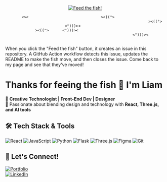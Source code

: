 

<div align="center">

<!-- This is our aquarium tank -->
<a href="https://github.com/liam-brophy/liam-brophy/issues/new?title=Feed+the+fish&body=Just+click+submit+to+feed+the+fish%21">
<img src="https://img.shields.io/badge/%F0%9F%90%9F-Feed%20the%20fish-blue" alt="Feed the fish!">
</a>

<!-- Fish will be updated via GitHub Actions -->
```
       <><                                ><((°>                      
                                                               ><((°> 
                          <°)))><                                     
             ><((°>      <°)))><                                      
                                                        <°)))><       
                                                                      
```

</div>

When you click the "Feed the fish" button, it creates an issue in this repository. A GitHub Action workflow detects this issue, updates the README to make the fish move, and then closes the issue. Come back to my page and see that they've moved!



# Thanks for feeing the fish 👋 I'm Liam  

🔹 **Creative Technologist | Front-End Dev | Designer**  
🔹 Passionate about blending design and technology with **React, Three.js, and AI tools**  

## 🛠️ Tech Stack & Tools
![React](https://img.shields.io/badge/-React-61DAFB?logo=react&logoColor=white&style=for-the-badge) 
![JavaScript](https://img.shields.io/badge/-JavaScript-F7DF1E?logo=javascript&logoColor=black&style=for-the-badge) 
![Python](https://img.shields.io/badge/-Python-3776AB?logo=python&logoColor=white&style=for-the-badge) 
![Flask](https://img.shields.io/badge/-Flask-000000?logo=flask&logoColor=white&style=for-the-badge) ![Three.js](https://img.shields.io/badge/-Three.js-000000?logo=three.js&logoColor=white&style=for-the-badge) ![Figma](https://img.shields.io/badge/-Figma-F24E1E?logo=figma&logoColor=white&style=for-the-badge) ![Git](https://img.shields.io/badge/-Git-F05032?logo=git&logoColor=white&style=for-the-badge)

## 🎨 Let's Connect!
[![Portfolio](https://img.shields.io/badge/-Portfolio-FF5722?style=for-the-badge)](https://liam.site/)  
[![LinkedIn](https://img.shields.io/badge/-LinkedIn-0A66C2?logo=linkedin&logoColor=white&style=for-the-badge)](https://www.linkedin.com/in/liam--brophy/)
